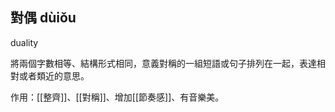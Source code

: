 ## 對偶 dùiǒu
duality

將兩個字數相等、結構形式相同，意義對稱的一組短語或句子排列在一起，表達相對或者類近的意思。

作用：[[整齊]]、[[對稱]]、增加[[節奏感]]、有音樂美。